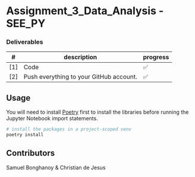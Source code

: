 # Assignment_3_Data_Analysis - SEE_PY

### Deliverables

| #   | description                             | progress |
| --- | --------------------------------------- | -------- |
| [1] | Code                                    | ✅       |
| [2] | Push everything to your GitHub account. | ✅       |

## Usage

You will need to install [Poetry](https://python-poetry.org/) first to install the libraries before running the Jupyter Notebook import statements.

```bash
# install the packages in a project-scoped venv
poetry install
```

## Contributors

Samuel Bonghanoy & Christian de Jesus
